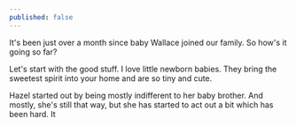 ```yaml
---
published: false
---
```

It's been just over a month since baby Wallace joined our family. So how's it going so far? 

Let's start with the good stuff. I love little newborn babies. They bring the sweetest spirit into your home and are so tiny and cute. 

Hazel started out by being mostly indifferent to her baby brother. And mostly, she's still that way, but she has started to act out a bit which has been hard. It
